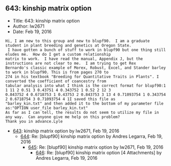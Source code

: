 ## 643: kinship matrix option

- Title: 643: kinship matrix option
- Author: lw2671
- Date: Feb 19, 2016

```
Hi, I am new to this group and new to blupf90.	I am a graduate student in plant breeding and genetics at Oregon State.
 I have gotten a bunch of stuff to work in blupf90 but one thing still eludes me.  How do I get a custom relationship
matrix to work.  I have read the manual, Appendix J, but the instructions are not clear to me.	I am trying to get Rex
Bernardo's classic example of Morex, Robust, Excel, and Stander barley to work in blupf90. This is from pages 270 to
274 in his textbook "Breeding for Quantitative Traits in Plants". I converted the coefficient of coancestry from
tabular analysis into what I think is the correct format for blupf90:1 1 11 2 0.51 3 0.43751 4 0.343752 1 0.52 2 12 3
0.843752 4 0.6718753 1 0.43753 2 0.843753 3 13 4 0.71093754 1 0.343754 2 0.6718754 3 0.71093754 4 1I saved this file as
"barley_kin.txt" and then added it to the bottom of my parameter file as:"OPTION user_file barley_kin.txt"
As far as I can tell, the results do not seem to utilize my file in any way.  Can anyone give me help on this problem? 
Thank you in advance.Lyle
```

- [643](0643.md): kinship matrix option by lw2671, Feb 19, 2016
    - [644](0644.md): Re: [blupf90] kinship matrix option by Andres Legarra, Feb 19, 2016
        - [645](0645.md): Re: [blupf90] kinship matrix option by lw2671, Feb 19, 2016
            - [646](0646.md): Re: [blupf90] kinship matrix option [4 Attachments] by Andres Legarra, Feb 19, 2016
